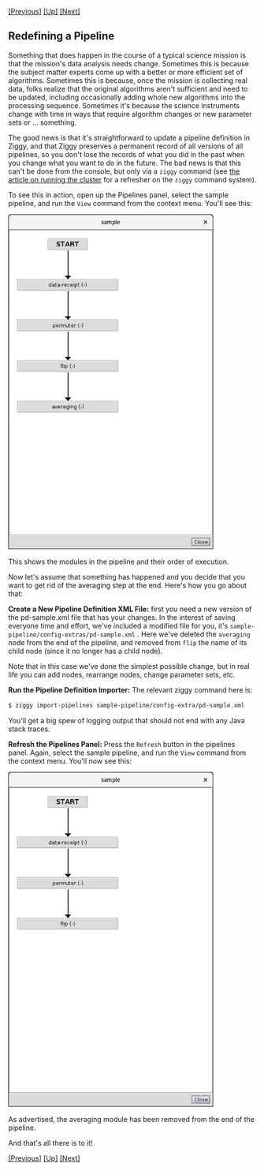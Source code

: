 <!-- -*-visual-line-*- -->

[[Previous]](parameter-overrides.md)
[[Up]](dusty-corners.md)
[[Next]](edit-pipeline.md)

## Redefining a Pipeline

Something that does happen in the course of a typical science mission is that the mission's data analysis needs change. Sometimes this is because the subject matter experts come up with a better or more efficient set of algorithms. Sometimes this is because, once the mission is collecting real data, folks realize that the original algorithms aren't sufficient and need to be updated, including occasionally adding whole new algorithms into the processing sequence. Sometimes it's because the science instruments change with time in ways that require algorithm changes or new parameter sets or ... something.

The good news is that it's straightforward to update a pipeline definition in Ziggy, and that Ziggy preserves a permanent record of all versions of all pipelines, so you don't lose the records of what you did in the past when you change what you want to do in the future. The bad news is that this can't be done from the console, but only via a `ziggy` command (see [the article on running the cluster](running-pipeline.md) for a refresher on the `ziggy` command system).

To see this in action, open up the Pipelines panel, select the sample pipeline, and run the `View` command from the context menu. You'll see this:

<img src="images/pipelines-config-1.png" style="width:11cm;"/>

This shows the modules in the pipeline and their order of execution.

Now let's assume that something has happened and you decide that you want to get rid of the averaging step at the end. Here's how you go about that:

**Create a New Pipeline Definition XML File:** first you need a new version of the pd-sample.xml file that has your changes. In the interest of saving everyone time and effort, we've included a modified file for you, it's `sample-pipeline/config-extras/pd-sample.xml` . Here we've deleted the `averaging` node from the end of the pipeline, and removed from `flip` the name of its child node (since it no longer has a child node).

Note that in this case we've done the simplest possible change, but in real life you can add nodes, rearrange nodes, change parameter sets, etc.

**Run the Pipeline Definition Importer:** The relevant ziggy command here is:

```bash
$ ziggy import-pipelines sample-pipeline/config-extra/pd-sample.xml
```

You'll get a big spew of logging output that should not end with any Java stack traces.

**Refresh the Pipelines Panel:** Press the `Refresh` button in the pipelines panel. Again, select the sample pipeline, and run the `View` command from the context menu. You'll now see this:

<img src="images/pipelines-config-2.png" style="width:11cm;"/>

As advertised, the averaging module has been removed from the end of the pipeline.

And that's all there is to it!

[[Previous]](parameter-overrides.md)
[[Up]](dusty-corners.md)
[[Next]](edit-pipeline.md)
